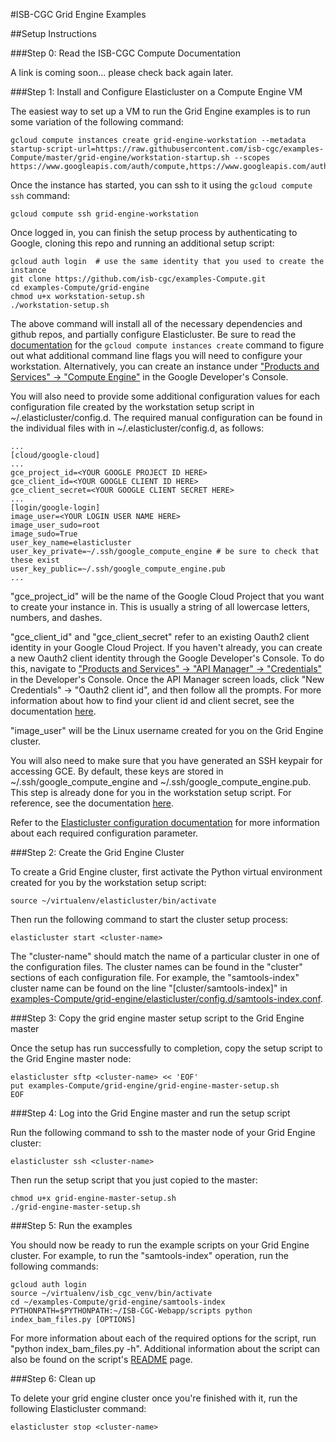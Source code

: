 #ISB-CGC Grid Engine Examples

##Setup Instructions

###Step 0: Read the ISB-CGC Compute Documentation

A link is coming soon... please check back again later.

###Step 1: Install and Configure Elasticluster on a Compute Engine VM

The easiest way to set up a VM to run the Grid Engine examples is to run some variation of the following command:
```
gcloud compute instances create grid-engine-workstation --metadata startup-script-url=https://raw.githubusercontent.com/isb-cgc/examples-Compute/master/grid-engine/workstation-startup.sh --scopes https://www.googleapis.com/auth/compute,https://www.googleapis.com/auth/devstorage.full_control
```

Once the instance has started, you can ssh to it using the `gcloud compute ssh` command:
```
gcloud compute ssh grid-engine-workstation
```

Once logged in, you can finish the setup process by authenticating to Google, cloning this repo and running an additional setup script:
```
gcloud auth login  # use the same identity that you used to create the instance
git clone https://github.com/isb-cgc/examples-Compute.git
cd examples-Compute/grid-engine
chmod u+x workstation-setup.sh
./workstation-setup.sh
```

The above command will install all of the necessary dependencies and github repos, and partially configure Elasticluster.  Be sure to read the [documentation](https://cloud.google.com/sdk/gcloud/reference/compute/instances/create) for the `gcloud compute instances create` command to figure out what additional command line flags you will need to configure your workstation.  Alternatively, you can create an instance under ["Products and Services" -> "Compute Engine"](https://console.cloud.google.com/compute) in the Google Developer's Console.

You will also need to provide some additional configuration values for each configuration file created by the workstation setup script in ~/.elasticluster/config.d.  The required manual configuration can be found in the individual files with in ~/.elasticluster/config.d, as follows:

```
...
[cloud/google-cloud]
...
gce_project_id=<YOUR GOOGLE PROJECT ID HERE> 
gce_client_id=<YOUR GOOGLE CLIENT ID HERE>
gce_client_secret=<YOUR GOOGLE CLIENT SECRET HERE>
...
[login/google-login]
image_user=<YOUR LOGIN USER NAME HERE>
image_user_sudo=root
image_sudo=True
user_key_name=elasticluster
user_key_private=~/.ssh/google_compute_engine # be sure to check that these exist
user_key_public=~/.ssh/google_compute_engine.pub
...
```

"gce_project_id" will be the name of the Google Cloud Project that you want to create your instance in.  This is usually a string of all lowercase letters, numbers, and dashes.

"gce_client_id" and "gce_client_secret" refer to an existing Oauth2 client identity in your Google Cloud Project.  If you haven't already, you can create a new Oauth2 client identity through the Google Developer's Console.  To do this, navigate to  ["Products and Services" -> "API Manager" -> "Credentials"](https://console.cloud.google.com/apis/credentials) in the Developer's Console.  Once the API Manager screen loads, click "New Credentials" -> "Oauth2 client id", and then follow all the prompts.  For more information about how to find your client id and client secret, see the documentation [here](http://googlegenomics.readthedocs.org/en/latest/use_cases/setup_gridengine_cluster_on_compute_engine/index.html#index-obtaining-client-id-and-client-secrets).

"image_user" will be the Linux username created for you on the Grid Engine cluster.

You will also need to make sure that you have generated an SSH keypair for accessing GCE.  By default, these keys are stored in ~/.ssh/google_compute_engine and ~/.ssh/google_compute_engine.pub.  This step is already done for you in the workstation setup script.  For reference, see the documentation [here](http://googlegenomics.readthedocs.org/en/latest/use_cases/setup_gridengine_cluster_on_compute_engine/index.html#index-generating-ssh-keypair). 

Refer to the [Elasticluster configuration documentation](http://elasticluster.readthedocs.org/en/latest/configure.html) for more information about each required configuration parameter.

###Step 2: Create the Grid Engine Cluster

To create a Grid Engine cluster, first activate the Python virtual environment created for you by the workstation setup script:
```
source ~/virtualenv/elasticluster/bin/activate
```

Then run the following command to start the cluster setup process:
```
elasticluster start <cluster-name>
```

The "cluster-name" should match the name of a particular cluster in one of the configuration files.  The cluster names can be found in the "cluster" sections of each configuration file.  For example, the "samtools-index" cluster name can be found on the line "[cluster/samtools-index]" in [examples-Compute/grid-engine/elasticluster/config.d/samtools-index.conf](./elasticluster/config.d/samtools-index.conf).

###Step 3: Copy the grid engine master setup script to the Grid Engine master 

Once the setup has run successfully to completion, copy the setup script to the Grid Engine master node:
```
elasticluster sftp <cluster-name> << 'EOF'
put examples-Compute/grid-engine/grid-engine-master-setup.sh
EOF
```

###Step 4: Log into the Grid Engine master and run the setup script

Run the following command to ssh to the master node of your Grid Engine cluster:
```
elasticluster ssh <cluster-name>
```

Then run the setup script that you just copied to the master:
```
chmod u+x grid-engine-master-setup.sh
./grid-engine-master-setup.sh
```
###Step 5: Run the examples

You should now be ready to run the example scripts on your Grid Engine cluster.  For example, to run the "samtools-index" operation, run the following commands:
```
gcloud auth login
source ~/virtualenv/isb_cgc_venv/bin/activate
cd ~/examples-Compute/grid-engine/samtools-index
PYTHONPATH=$PYTHONPATH:~/ISB-CGC-Webapp/scripts python index_bam_files.py [OPTIONS]
```

For more information about each of the required options for the script, run "python index_bam_files.py -h".  Additional information about the script can also be found on the script's [README](./samtools-index/README.md) page.

###Step 6: Clean up

To delete your grid engine cluster once you're finished with it, run the following Elasticluster command:
```
elasticluster stop <cluster-name>
```
